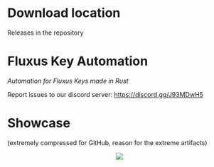 # Download location
Releases in the repository

# Fluxus Key Automation
<i>Automation for Fluxus Keys made in Rust</i>

Report issues to our discord server: https://discord.gg/J93MDwH5

# Showcase 
(extremely compressed for GitHub, reason for the extreme artifacts)
<p align="center">
    <img src="https://cdn.discordapp.com/attachments/1101928156073562228/1119508977055707146/explorer_pNR8jYNi2n.gif" />
</p>
